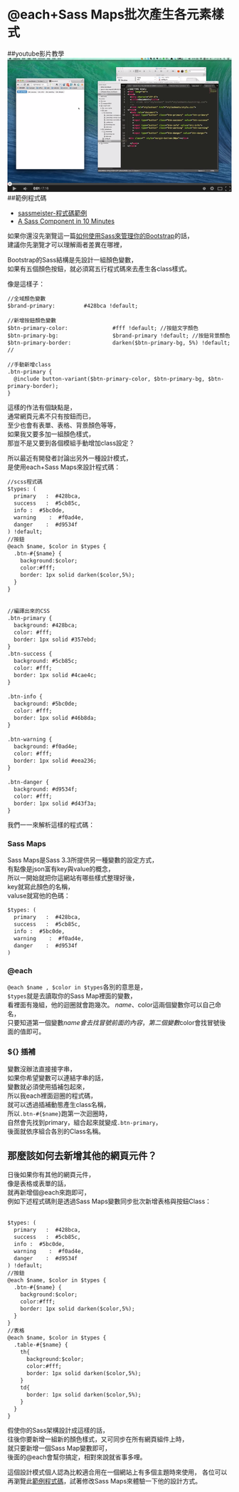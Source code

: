 # @each+Sass Maps批次產生各元素樣式
##youtube影片教學  
<a href="https://www.youtube.com/watch?v=oZ79Vu4n5MA&feature=youtu.be" target="_blank">![](/images/sass/20141014-1.png)</a>
##範例程式碼
*  <a href="http://sassmeister.com/gist/603cc93c8b7307bdfee2" target="_blank">sassmeister-程式碼範例</a>
*  <a href="http://www.sitepoint.com/sass-component-10-minutes/" target="_blank">A Sass Component in 10 Minutes</a>


如果你還沒先瀏覽這一篇<a href="https://github.com/gonsakon/Learn-Sass-in-90-days/blob/master/docs/Sass/%E5%A6%82%E4%BD%95%E4%BD%BF%E7%94%A8Sass%E4%BE%86%E7%AE%A1%E7%90%86%E4%BD%A0%E7%9A%84Bootstrap.markdown" target="_blank">如何使用Sass來管理你的Bootstrap</a>的話，  
建議你先瀏覽才可以理解兩者差異在哪裡，  

Bootstrap的Sass結構是先設計一組顏色變數，  
如果有五個顏色按鈕，就必須寫五行程式碼來去產生各class樣式。  

像是這樣子：
```
//全域顏色變數
$brand-primary:         #428bca !default;

//新增按鈕顏色變數
$btn-primary-color:              #fff !default; //按鈕文字顏色
$btn-primary-bg:                 $brand-primary !default; //按鈕背景顏色
$btn-primary-border:             darken($btn-primary-bg, 5%) !default; //

//手動新增class
.btn-primary {
  @include button-variant($btn-primary-color, $btn-primary-bg, $btn-primary-border);
}
```

這樣的作法有個缺點是，  
通常網頁元素不只有按鈕而已，  
至少也會有表單、表格、背景顏色等等，  
如果我又要多加一組顏色樣式，  
那豈不是又要到各個模組手動增加class設定？  

所以最近有開發者討論出另外一種設計模式，  
是使用each+Sass Maps來設計程式碼：
```
//scss程式碼
$types: (
  primary   :  #428bca,
  success   :  #5cb85c,
  info :  #5bc0de,
  warning    :  #f0ad4e,
  danger    :  #d9534f
) !default;
//按鈕
@each $name, $color in $types {
  .btn-#{$name} {
    background:$color;
    color:#fff;
    border: 1px solid darken($color,5%);
  }
}


//編譯出來的CSS
.btn-primary {
  background: #428bca;
  color: #fff;
  border: 1px solid #357ebd;
}
.btn-success {
  background: #5cb85c;
  color: #fff;
  border: 1px solid #4cae4c;
}

.btn-info {
  background: #5bc0de;
  color: #fff;
  border: 1px solid #46b8da;
}

.btn-warning {
  background: #f0ad4e;
  color: #fff;
  border: 1px solid #eea236;
}

.btn-danger {
  background: #d9534f;
  color: #fff;
  border: 1px solid #d43f3a;
}
```
我們一一來解析這樣的程式碼：
### Sass Maps  
Sass Maps是Sass 3.3所提供另一種變數的設定方式，  
有點像是json富有key與value的概念，  
所以一開始就把你這網站有哪些樣式整理好後，  
key就寫此顏色的名稱，  
valuse就寫他的色碼：
```
$types: (
  primary   :  #428bca,
  success   :  #5cb85c,
  info :  #5bc0de,
  warning    :  #f0ad4e,
  danger    :  #d9534f
)
```
### @each 
`@each $name , $color in $types`各別的意思是，  
`$types`就是去讀取你的Sass Map裡面的變數，  
看裡面有幾組，他的迴圈就會跑幾次。 
$name、$color這兩個變數你可以自己命名，  
只要知道第一個變數$name會去找冒號前面的內容，  
第二個變數$color會找冒號後面的值即可。

### ${} 插補  
變數沒辦法直接接字串，  
如果你希望變數可以連結字串的話，  
變數就必須使用插補包起來，  
所以我each裡面迴圈的程式碼，  
就可以透過插補動態產生class名稱，  
所以`.btn-#{$name}`跑第一次迴圈時，  
自然會先找到primary，組合起來就變成`.btn-primary`，  
後面就依序組合各別的Class名稱。 

## 那麼該如何去新增其他的網頁元件？  
日後如果你有其他的網頁元件，  
像是表格或表單的話，  
就再新增個@each來跑即可，  
例如下述程式碼則是透過Sass Maps變數同步批次新增表格與按鈕Class：
```

$types: (
  primary   :  #428bca,
  success   :  #5cb85c,
  info :  #5bc0de,
  warning    :  #f0ad4e,
  danger    :  #d9534f
) !default;
//按鈕
@each $name, $color in $types {
  .btn-#{$name} {
    background:$color;
    color:#fff;
    border: 1px solid darken($color,5%);
  }
}
//表格
@each $name, $color in $types {
  .table-#{$name} {
    th{
      background:$color;
      color:#fff;
      border: 1px solid darken($color,5%);
    }
    td{
      border: 1px solid darken($color,5%);
    }
  }
}

``` 

假使你的Sass架構設計成這樣的話，  
往後你要新增一組新的顏色樣式，又可同步在所有網頁組件上時，  
就只要新增一個Sass Map變數即可，  
後面的@each會幫你搞定，相對來說就省事多哩。  

這個設計模式個人認為比較適合用在一個網站上有多個主題時來使用，
各位可以再瀏覽此<a href="http://sassmeister.com/gist/603cc93c8b7307bdfee2" target="_blank">範例程式碼</a>，試著修改Sass Maps來體驗一下他的設計方式。  
